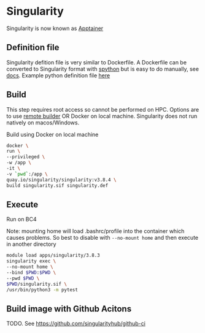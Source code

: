 # Singularity

Singularity is now known as [Apptainer](https://apptainer.org/)

## Definition file

Singularity defition file is very similar to Dockerfile. A Dockerfile can be converted to Singularity format with [spython](https://pypi.org/project/spython/) but is easy to do manually, see [docs](https://docs.sylabs.io/guides/3.8/user-guide/definition_files.html). Example python definition file [here](singularity.def)

## Build

This step requires root access so cannot be performed on HPC. Options are to use [remote builder](https://cloud.sylabs.io/builder) OR Docker on local machine. Singularity does not run natively on macos/Windows.

Build using Docker on local machine

```sh
docker \
run \
--privileged \
-w /app \
-it \
-v `pwd`:/app \
quay.io/singularity/singularity:v3.8.4 \
build singularity.sif singularity.def
```

## Execute

Run on BC4

Note: mounting home will load .bashrc/profile into the container which causes problems. So best to disable with ```--no-mount home``` and then execute in another directory

```sh
module load apps/singularity/3.8.3
singularity exec \
--no-mount home \
--bind $PWD:$PWD \
--pwd $PWD \
$PWD/singularity.sif \
/usr/bin/python3 -m pytest
```

## Build image with Github Acitons

TODO. See https://github.com/singularityhub/github-ci
